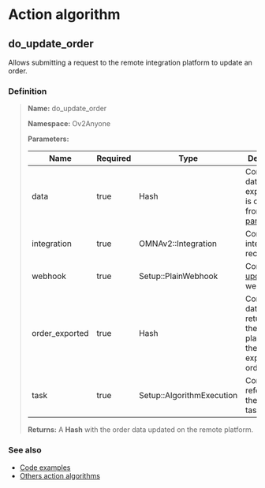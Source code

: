 # Action algorithm

## do_update_order

Allows submitting a request to the remote integration platform to update an order.
    
### Definition

> **Name:** do_update_order
> 
> **Namespace:** Ov2Anyone
>
> **Parameters:**
> 
> | Name | Required | Type | Description |
> | ---- | -------- | ---- | ----------- |
> | data | true | Hash | Contains the data to be export. This is obtained from this [parser](../parser-algorithms/parse_from_omna_db_2_api_request_order.md). |
> | integration | true | OMNAv2::Integration | Contains integration record |
> | webhook | true | Setup::PlainWebhook | Contains the [update_order](../webhooks/overview?id=update_order) webhook |
> | order_exported | true | Hash | Contains the data returned by the remote platform in the last export of the order |
> | task | true | Setup::AlgorithmExecution | Contains a reference to the running task |
>
> **Returns:** A **Hash** with the order data updated on the remote platform.

### See also
* [Code examples](https://cenit.io/algorithm?f[name][40703][o]=is&f[name][40703][v]=do_update_order&f[namespace][40840][o]=starts_with&f[namespace][40840][v]=Ov2)
* [Others action algorithms](overview?id=do_update_order)